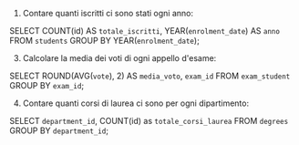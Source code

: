 1. Contare quanti iscritti ci sono stati ogni anno:

SELECT COUNT(id) AS `totale_iscritti`, YEAR(`enrolment_date`) AS `anno` 
FROM `students` 
GROUP BY YEAR(`enrolment_date`);

3. Calcolare la media dei voti di ogni appello d'esame:

SELECT ROUND(AVG(`vote`), 2) AS `media_voto`, `exam_id` 
FROM `exam_student` 
GROUP BY `exam_id`;

4. Contare quanti corsi di laurea ci sono per ogni dipartimento:

SELECT `department_id`, COUNT(id) as `totale_corsi_laurea` 
FROM `degrees` 
GROUP BY `department_id`;
